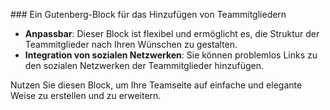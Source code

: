  ### Ein Gutenberg-Block für das Hinzufügen von Teammitgliedern
</br>
- **Anpassbar**: Dieser Block ist flexibel und ermöglicht es, die Struktur der Teammitglieder nach Ihren Wünschen zu gestalten.
- **Integration von sozialen Netzwerken**: Sie können problemlos Links zu den sozialen Netzwerken der Teammitglieder hinzufügen.

Nutzen Sie diesen Block, um Ihre Teamseite auf einfache und elegante Weise zu erstellen und zu erweitern.
